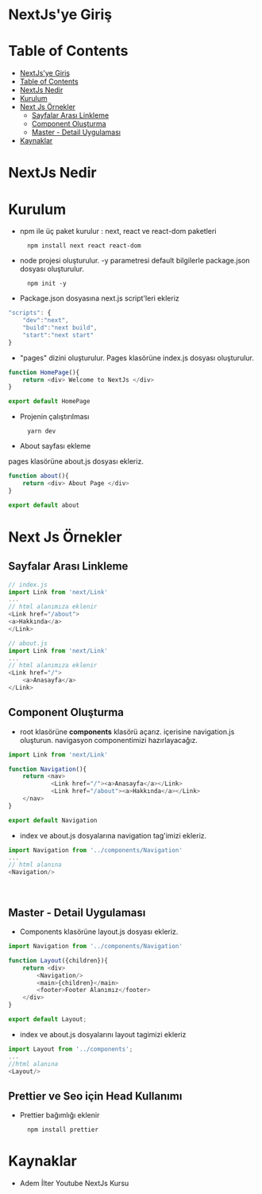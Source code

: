 # NextJs'ye Giriş

# Table of Contents

- [NextJs'ye Giriş](#nextjsye-giri%c5%9f)
- [Table of Contents](#table-of-contents)
- [NextJs Nedir](#nextjs-nedir)
- [Kurulum](#kurulum)
- [Next Js Örnekler](#next-js-%c3%96rnekler)
  - [Sayfalar Arası Linkleme](#sayfalar-aras%c4%b1-linkleme)
  - [Component Oluşturma](#component-olu%c5%9fturma)
  - [Master - Detail Uygulaması](#master---detail-uygulamas%c4%b1)
- [Kaynaklar](#kaynaklar)


# NextJs Nedir

# Kurulum

* npm ile üç paket kurulur : next, react ve react-dom paketleri

        npm install next react react-dom

* node projesi oluşturulur. -y parametresi default bilgilerle package.json dosyası oluşturulur.

        npm init -y

* Package.json dosyasına next.js script'leri ekleriz 

```js
"scripts": {
    "dev":"next",
    "build":"next build",
    "start":"next start"
}
```

* "pages" dizini oluşturulur. Pages klasörüne index.js dosyası oluşturulur.

```js
function HomePage(){
    return <div> Welcome to NextJs </div>
}

export default HomePage
```

* Projenin çalıştırılması

        yarn dev


* About sayfası ekleme

pages klasörüne about.js dosyası ekleriz.

```js
function about(){
    return <div> About Page </div>
}

export default about
```

# Next Js Örnekler

## Sayfalar Arası Linkleme

```js
// index.js
import Link from 'next/Link'
...
// html alanımıza eklenir
<Link href="/about">
<a>Hakkında</a>
</Link>
```

```js
// about.js
import Link from 'next/Link'
...
// html alanımıza eklenir
<Link href="/">
    <a>Anasayfa</a>
</Link>
```

## Component Oluşturma

* root klasörüne **components** klasörü açarız. içerisine navigation.js oluşturun. navigasyon componentimizi hazırlayacağız.

```js
import Link from 'next/Link'

function Navigation(){
    return <nav> 
            <Link href="/"><a>Anasayfa</a></Link>
            <Link href="/about"><a>Hakkında</a></Link>
    </nav>
}

export default Navigation
```

* index ve about.js dosyalarına navigation tag'imizi ekleriz.

```js
import Navigation from '../components/Navigation'
...
// html alanına
<Navigation/>

```

 
## Master - Detail Uygulaması

* Components klasörüne layout.js dosyası ekleriz.

```js
import Navigation from '../components/Navigation'

function Layout({children}){
    return <div>
        <Navigation/>
        <main>{children}</main>
        <footer>Footer Alanımız</footer>
    </div>
}

export default Layout;
```


* index ve about.js dosyalarını layout tagimizi ekleriz

```js
import Layout from '../components';
...
//html alanına
<Layout/>

```

## Prettier ve Seo için Head Kullanımı

* Prettier bağımlığı eklenir

        npm install prettier




# Kaynaklar

* Adem İlter Youtube NextJs Kursu









